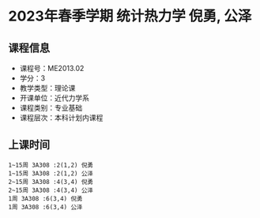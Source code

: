 # 2023年春季学期 统计热力学 倪勇, 公泽






## 课程信息

- 课程号：ME2013.02
- 学分：3
- 教学类型：理论课
- 开课单位：近代力学系
- 课程类别：专业基础
- 课程层次：本科计划内课程

## 上课时间

```
1~15周 3A308 :2(1,2) 倪勇
1~15周 3A308 :2(1,2) 公泽
2~15周 3A308 :4(3,4) 倪勇
2~15周 3A308 :4(3,4) 公泽
1周 3A308 :6(3,4) 倪勇
1周 3A308 :6(3,4) 公泽
```


